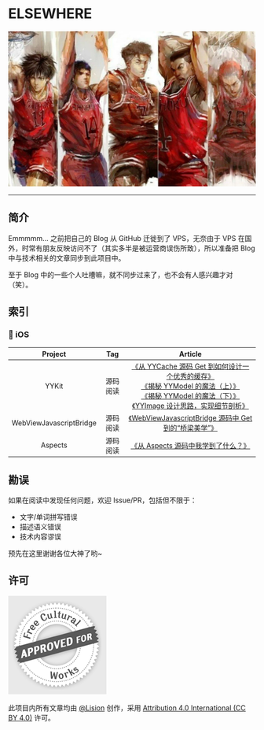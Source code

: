 # ELSEWHERE

![](Resources/SD.jpg)

---

## 简介

Emmmmm... 之前把自己的 Blog 从 GitHub 迁徙到了 VPS，无奈由于 VPS 在国外，时常有朋友反映访问不了（其实多半是被运营商误伤所致），所以准备把 Blog 中与技术相关的文章同步到此项目中。

至于 Blog 中的一些个人吐槽嘛，就不同步过来了，也不会有人感兴趣才对（笑）。

## 索引

### 📱 iOS

| Project | Tag | Article |
| :---: | :---: | :---: |
| YYKit | 源码阅读 | [《从 YYCache 源码 Get 到如何设计一个优秀的缓存》]()<br />[《揭秘 YYModel 的魔法（上）》]()<br />[《揭秘 YYModel 的魔法（下）》]()<br />[《YYImage 设计思路，实现细节剖析》]() |
| WebViewJavascriptBridge | 源码阅读 | [《WebViewJavascriptBridge 源码中 Get 到的“桥梁美学”》]() |
| Aspects | 源码阅读 | [《从 Aspects 源码中我学到了什么？》]() |

## 勘误

如果在阅读中发现任何问题，欢迎 Issue/PR，包括但不限于：

- 文字/单词拼写错误
- 描述语义错误
- 技术内容谬误

预先在这里谢谢各位大神了哟~

## 许可

![](Resources/license.png)

此项目内所有文章均由 [@Lision](https://weibo.com/lisioncode) 创作，采用 [Attribution 4.0 International (CC BY 4.0)](https://creativecommons.org/licenses/by/4.0/) 许可。